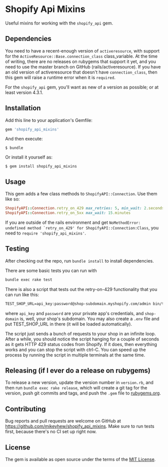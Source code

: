 # Shopify Api Mixins

Useful mixins for working with the `shopify_api` gem.

## Dependencies

You need to have a recent-enough version of `activeresource`, with support for the `ActiveResource::Base.connection_class` class_variable. At the time of writing, there are no releases on rubygems that support it yet, and you need to use the master branch on GitHub (rails/activeresource). If you have an old version of activeresource that doesn't have `connection_class`, then this gem will raise a runtime error when it is `required`.

For the `shopify_api` gem, you'll want as new of a version as possible; or at least version 4.3.1.

## Installation

Add this line to your application's Gemfile:

```ruby
gem 'shopify_api_mixins'
```

And then execute:

    $ bundle

Or install it yourself as:

    $ gem install shopify_api_mixins

## Usage

This gem adds a few class methods to `ShopifyAPI::Connection`. Use them like so:

```ruby
ShopifyAPI::Connection.retry_on_429 max_retries: 5, min_wait: 2.seconds
ShopifyAPI::Connection.retry_on_5xx max_wait: 15.minutes
```

If you are outside of the rails environment and get ``NoMethodError: undefined method `retry_on_429' for ShopifyAPI::Connection:Class``, you need to `require 'shopify_api_mixins'`.

## Testing

After checking out the repo, run `bundle install` to install dependencies.

There are some basic tests you can run with

```bash
bundle exec rake test
```

There is also a script that tests out the retry-on-429 functionality that you can run like this:

```txt
TEST_SHOP_URL=api_key:password@shop-subdomain.myshopify.com/admin bin/test_429
```

where `api_key` and `password` are your private app's credentials, and `shop-domain` is, well, your shop's subdomain. You may also create a `.env` file and put TEST_SHOP_URL in there (it will be loaded automatically).

The script just sends a bunch of requests to your shop in an infinite loop. After a while, you should notice the script hanging for a couple of seconds as it gets HTTP 429 status codes from Shopify. If it does, then everything works and you can stop the script with ctrl-C. You can speed up the process by running the script in multiple terminals at the same time.

## Releasing (if I ever do a release on rubygems)

To release a new version, update the version number in `version.rb`, and then run `bundle exec rake release`, which will create a git tag for the version, push git commits and tags, and push the `.gem` file to [rubygems.org](https://rubygems.org).

## Contributing

Bug reports and pull requests are welcome on GitHub at https://github.com/mikeyhew/shopify_api_mixins. Make sure to run tests first, because there's no CI set up right now.

## License

The gem is available as open source under the terms of the [MIT License](http://opensource.org/licenses/MIT).

